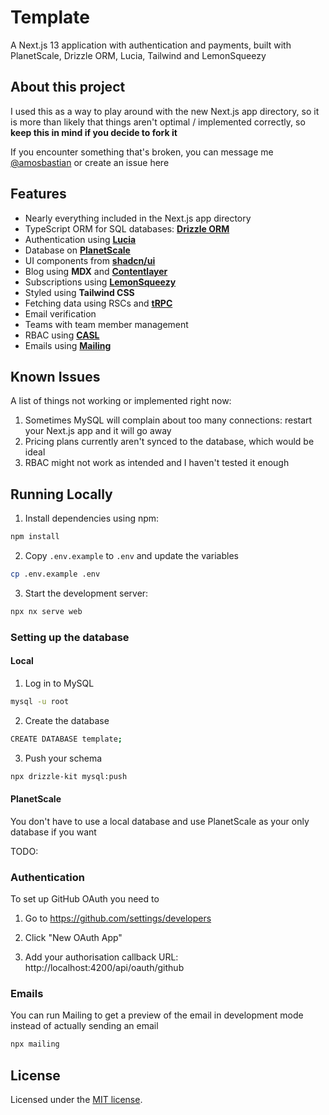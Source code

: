 # Template

A Next.js 13 application with authentication and payments, built with PlanetScale, Drizzle ORM, Lucia, Tailwind and LemonSqueezy

## About this project

I used this as a way to play around with the new Next.js app directory, so it is more than likely that things aren't optimal / implemented correctly, so **keep this in mind if you decide to fork it**

If you encounter something that's broken, you can message me [@amosbastian](https://twitter.com/amosbastian) or create an issue here

## Features

- Nearly everything included in the Next.js app directory
- TypeScript ORM for SQL databases: [**Drizzle ORM**](https://github.com/drizzle-team/drizzle-orm)
- Authentication using [**Lucia**](https://github.com/pilcrowOnPaper/lucia)
- Database on [**PlanetScale**](https://planetscale.com/)
- UI components from [**shadcn/ui**](https://github.com/shadcn/ui)
- Blog using **MDX** and [**Contentlayer**](https://github.com/contentlayerdev/contentlayer)
- Subscriptions using [**LemonSqueezy**](https://www.lemonsqueezy.com/)
- Styled using **Tailwind CSS**
- Fetching data using RSCs and [**tRPC**](https://github.com/trpc/trpc)
- Email verification
- Teams with team member management
- RBAC using [**CASL**](https://github.com/stalniy/casl)
- Emails using [**Mailing**](https://github.com/sofn-xyz/mailing)

## Known Issues

A list of things not working or implemented right now:

1. Sometimes MySQL will complain about too many connections: restart your Next.js app and it will go away
2. Pricing plans currently aren't synced to the database, which would be ideal
3. RBAC might not work as intended and I haven't tested it enough

## Running Locally

1. Install dependencies using npm:

```sh
npm install
```

2. Copy `.env.example` to `.env` and update the variables

```sh
cp .env.example .env
```

3. Start the development server:

```sh
npx nx serve web
```

### Setting up the database

#### Local

1. Log in to MySQL

```bash
mysql -u root
```

2. Create the database

```bash
CREATE DATABASE template;
```

3. Push your schema

```bash
npx drizzle-kit mysql:push
```

#### PlanetScale

You don't have to use a local database and use PlanetScale as your only database if you want

TODO:

### Authentication

To set up GitHub OAuth you need to

1. Go to https://github.com/settings/developers

2. Click "New OAuth App"

3. Add your authorisation callback URL: http://localhost:4200/api/oauth/github

### Emails

You can run Mailing to get a preview of the email in development mode instead of actually sending an email

```bash
npx mailing
```

## License

Licensed under the [MIT license](https://github.com/amosbastian/template/blob/main/LICENSE.md).
